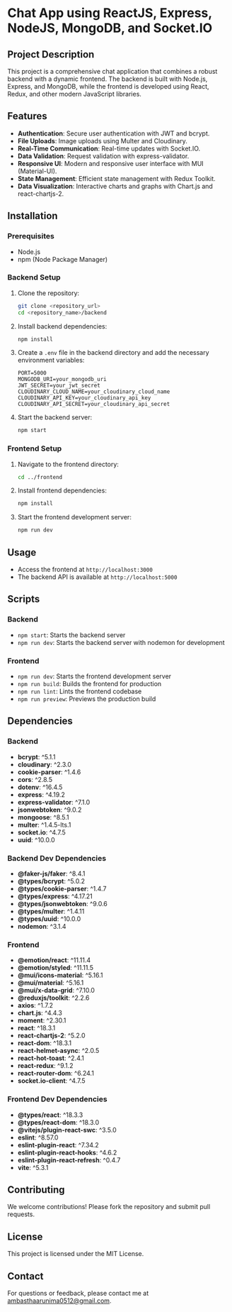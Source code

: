 # Chat App using ReactJS, Express, NodeJS, MongoDB, and Socket.IO

## Project Description
This project is a comprehensive chat application that combines a robust backend with a dynamic frontend. The backend is built with Node.js, Express, and MongoDB, while the frontend is developed using React, Redux, and other modern JavaScript libraries.

## Features
- **Authentication**: Secure user authentication with JWT and bcrypt.
- **File Uploads**: Image uploads using Multer and Cloudinary.
- **Real-Time Communication**: Real-time updates with Socket.IO.
- **Data Validation**: Request validation with express-validator.
- **Responsive UI**: Modern and responsive user interface with MUI (Material-UI).
- **State Management**: Efficient state management with Redux Toolkit.
- **Data Visualization**: Interactive charts and graphs with Chart.js and react-chartjs-2.

## Installation

### Prerequisites
- Node.js
- npm (Node Package Manager)

### Backend Setup
1. Clone the repository:
    ```sh
    git clone <repository_url>
    cd <repository_name>/backend
    ```

2. Install backend dependencies:
    ```sh
    npm install
    ```

3. Create a `.env` file in the backend directory and add the necessary environment variables:
    ```env
    PORT=5000
    MONGODB_URI=your_mongodb_uri
    JWT_SECRET=your_jwt_secret
    CLOUDINARY_CLOUD_NAME=your_cloudinary_cloud_name
    CLOUDINARY_API_KEY=your_cloudinary_api_key
    CLOUDINARY_API_SECRET=your_cloudinary_api_secret
    ```

4. Start the backend server:
    ```sh
    npm start
    ```

### Frontend Setup
1. Navigate to the frontend directory:
    ```sh
    cd ../frontend
    ```

2. Install frontend dependencies:
    ```sh
    npm install
    ```

3. Start the frontend development server:
    ```sh
    npm run dev
    ```

## Usage
- Access the frontend at `http://localhost:3000`
- The backend API is available at `http://localhost:5000`

## Scripts

### Backend
- `npm start`: Starts the backend server
- `npm run dev`: Starts the backend server with nodemon for development

### Frontend
- `npm run dev`: Starts the frontend development server
- `npm run build`: Builds the frontend for production
- `npm run lint`: Lints the frontend codebase
- `npm run preview`: Previews the production build

## Dependencies

### Backend
- **bcrypt**: ^5.1.1
- **cloudinary**: ^2.3.0
- **cookie-parser**: ^1.4.6
- **cors**: ^2.8.5
- **dotenv**: ^16.4.5
- **express**: ^4.19.2
- **express-validator**: ^7.1.0
- **jsonwebtoken**: ^9.0.2
- **mongoose**: ^8.5.1
- **multer**: ^1.4.5-lts.1
- **socket.io**: ^4.7.5
- **uuid**: ^10.0.0

### Backend Dev Dependencies
- **@faker-js/faker**: ^8.4.1
- **@types/bcrypt**: ^5.0.2
- **@types/cookie-parser**: ^1.4.7
- **@types/express**: ^4.17.21
- **@types/jsonwebtoken**: ^9.0.6
- **@types/multer**: ^1.4.11
- **@types/uuid**: ^10.0.0
- **nodemon**: ^3.1.4

### Frontend
- **@emotion/react**: ^11.11.4
- **@emotion/styled**: ^11.11.5
- **@mui/icons-material**: ^5.16.1
- **@mui/material**: ^5.16.1
- **@mui/x-data-grid**: ^7.10.0
- **@reduxjs/toolkit**: ^2.2.6
- **axios**: ^1.7.2
- **chart.js**: ^4.4.3
- **moment**: ^2.30.1
- **react**: ^18.3.1
- **react-chartjs-2**: ^5.2.0
- **react-dom**: ^18.3.1
- **react-helmet-async**: ^2.0.5
- **react-hot-toast**: ^2.4.1
- **react-redux**: ^9.1.2
- **react-router-dom**: ^6.24.1
- **socket.io-client**: ^4.7.5

### Frontend Dev Dependencies
- **@types/react**: ^18.3.3
- **@types/react-dom**: ^18.3.0
- **@vitejs/plugin-react-swc**: ^3.5.0
- **eslint**: ^8.57.0
- **eslint-plugin-react**: ^7.34.2
- **eslint-plugin-react-hooks**: ^4.6.2
- **eslint-plugin-react-refresh**: ^0.4.7
- **vite**: ^5.3.1

## Contributing
We welcome contributions! Please fork the repository and submit pull requests.

## License
This project is licensed under the MIT License.

## Contact
For questions or feedback, please contact me at ambasthaarunima0512@gmail.com.
